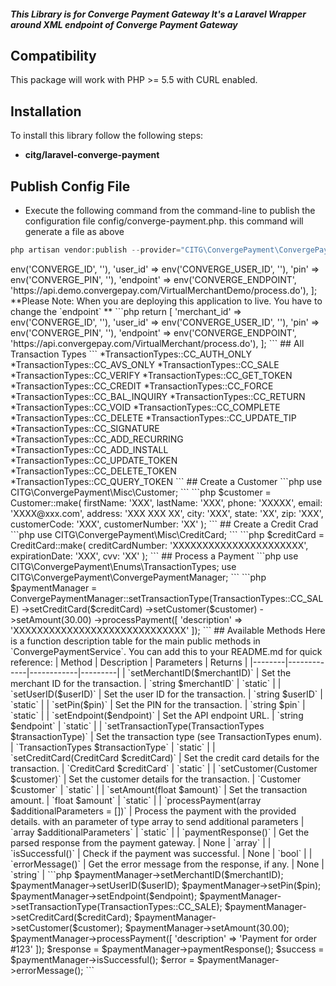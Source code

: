 ##### This Library is for Converge Payment Gateway **It's a Laravel Wrapper around XML endpoint of Converge Payment Gateway**

## Compatibility

This package will work with PHP >= 5.5 with CURL enabled.

## Installation

To install this library follow the following steps:
* **citg/laravel-converge-payment**



## Publish Config File

* Execute the following command from the command-line to publish the configuration file config/converge-payment.php. this command will generate a file as above 

``` php
php artisan vendor:publish --provider="CITG\ConvergePayment\ConvergePaymentServiceProvider"
```

<?php

return [
    'merchant_id' => env('CONVERGE_ID', ''),
    'user_id' => env('CONVERGE_USER_ID', ''),
    'pin' => env('CONVERGE_PIN', ''),
    'endpoint' => env('CONVERGE_ENDPOINT', 'https://api.demo.convergepay.com/VirtualMerchantDemo/process.do'),
];

**Please Note: When you are deploying this application to live. You have to change the `endpoint` **

```php
return [
    'merchant_id' => env('CONVERGE_ID', ''),
    'user_id' => env('CONVERGE_USER_ID', ''),
    'pin' => env('CONVERGE_PIN', ''),
    'endpoint' => env('CONVERGE_ENDPOINT', 'https://api.convergepay.com/VirtualMerchant/process.do'),
];

```

## All Transaction Types


```
    *TransactionTypes::CC_AUTH_ONLY
    *TransactionTypes::CC_AVS_ONLY
    *TransactionTypes::CC_SALE
    *TransactionTypes::CC_VERIFY
    *TransactionTypes::CC_GET_TOKEN
    *TransactionTypes::CC_CREDIT
    *TransactionTypes::CC_FORCE
    *TransactionTypes::CC_BAL_INQUIRY
    *TransactionTypes::CC_RETURN
    *TransactionTypes::CC_VOID
    *TransactionTypes::CC_COMPLETE
    *TransactionTypes::CC_DELETE
    *TransactionTypes::CC_UPDATE_TIP
    *TransactionTypes::CC_SIGNATURE
    *TransactionTypes::CC_ADD_RECURRING
    *TransactionTypes::CC_ADD_INSTALL
    *TransactionTypes::CC_UPDATE_TOKEN
    *TransactionTypes::CC_DELETE_TOKEN
    *TransactionTypes::CC_QUERY_TOKEN
```

## Create a Customer

```php
    use CITG\ConvergePayment\Misc\Customer;
```

```php
    $customer = Customer::make(
        firstName: 'XXX',
        lastName: 'XXX',
        phone: 'XXXXX',
        email: 'XXXX@xxx.com',
        address: 'XXX XXX XX',
        city: 'XXX',
        state: 'XX',
        zip: 'XXX',
        customerCode: 'XXX',
        customerNumber: 'XX'
    );
```

## Create a Credit Crad

```php
    use CITG\ConvergePayment\Misc\CreditCard;
```

```php
    $creditCard = CreditCard::make(
        creditCardNumber: 'XXXXXXXXXXXXXXXXXXXXXX',
        expirationDate: 'XXX',
        cvv: 'XX'
    );
```

## Process a Payment 

```php
use CITG\ConvergePayment\Enums\TransactionTypes;
use CITG\ConvergePayment\ConvergePaymentManager;
```

```php
    $paymentManager = ConvergePaymentManager::setTransactionType(TransactionTypes::CC_SALE)
        ->setCreditCard($creditCard)
        ->setCustomer($customer)
        ->setAmount(30.00)
        ->processPayment([
            'description' => 'XXXXXXXXXXXXXXXXXXXXXXXXXXXXX'
        ]);
```

## Available Methods

Here is a function description table for the main public methods in `ConvergePaymentService`. You can add this to your README.md for quick reference:

| Method | Description | Parameters | Returns |
|--------|-------------|------------|---------|
| `setMerchantID($merchantID)` | Set the merchant ID for the transaction. | `string $merchantID` | `static` |
| `setUserID($userID)` | Set the user ID for the transaction. | `string $userID` | `static` |
| `setPin($pin)` | Set the PIN for the transaction. | `string $pin` | `static` |
| `setEndpoint($endpoint)` | Set the API endpoint URL. | `string $endpoint` | `static` |
| `setTransactionType(TransactionTypes $transactionType)` | Set the transaction type (see TransactionTypes enum). | `TransactionTypes $transactionType` | `static` |
| `setCreditCard(CreditCard $creditCard)` | Set the credit card details for the transaction. | `CreditCard $creditCard` | `static` |
| `setCustomer(Customer $customer)` | Set the customer details for the transaction. | `Customer $customer` | `static` |
| `setAmount(float $amount)` | Set the transaction amount. | `float $amount` | `static` |
| `processPayment(array $additionalParameters = [])` | Process the payment with the provided details. with an parameter of type array to send additional parameters | `array $additionalParameters` | `static` |
| `paymentResponse()` | Get the parsed response from the payment gateway. | None | `array` |
| `isSuccessful()` | Check if the payment was successful. | None | `bool` |
| `errorMessage()` | Get the error message from the response, if any. | None | `string` |

```php
    $paymentManager->setMerchantID($merchantID);
    $paymentManager->setUserID($userID);
    $paymentManager->setPin($pin);
    $paymentManager->setEndpoint($endpoint);
    $paymentManager->setTransactionType(TransactionTypes::CC_SALE);
    $paymentManager->setCreditCard($creditCard);
    $paymentManager->setCustomer($customer);
    $paymentManager->setAmount(30.00);
    $paymentManager->processPayment([
        'description' => 'Payment for order #123'
    ]);
    $response = $paymentManager->paymentResponse();
    $success = $paymentManager->isSuccessful();
    $error = $paymentManager->errorMessage();
```